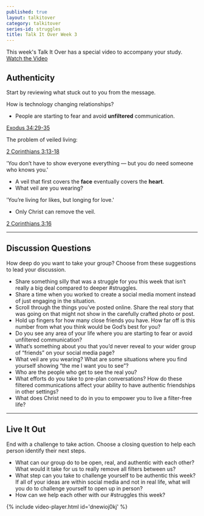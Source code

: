 ```yaml
---
published: true
layout: talkitover
category: talkitover
series-id: struggles
title: Talk It Over Week 3
---
```


<p class="lead">This week's Talk It Over has a special video to accompany your study. <a href="javascript:void(0);" data-video-player="dnewioj0kj" class="action" onclick="ga('send', 'event', 'TIO', 'Click', 'Video');">Watch the Video <i class="icon icon-arrow"></i></a></p>

## Authenticity
<p class="lead">Start by reviewing what stuck out to you from the message.</p>

How is technology changing relationships?

* People are starting to fear and avoid **unfiltered** communication.

[Exodus 34:29-35](https://www.bible.com/bible/111/Exo.34.29-35.niv) 

The problem of veiled living:

[2 Corinthians 3:13-18](https://www.bible.com/bible/111/2co.3.13-18.niv)

'You don’t have to show everyone everything — but you do need someone who knows you.'

* A veil that first covers the **face** eventually covers the **heart**.
* What veil are you wearing?

'You’re living for likes, but longing for love.'

* Only Christ can remove the veil.

[2 Corinthians 3:16](https://www.bible.com/bible/111/2co.3.16.niv)

* * *

## Discussion Questions
<p class="lead">How deep do you want to take your group? Choose from these suggestions to lead your discussion.</p>

* Share something silly that was a struggle for you this week that isn’t really a big deal compared to deeper #struggles.
* Share a time when you worked to create a social media moment instead of just engaging in the situation.
* Scroll through the things you’ve posted online. Share the real story that was going on that might not show in the carefully crafted photo or post.
* Hold up fingers for how many close friends you have. How far off is this number from what you think would be God’s best for you?
* Do you see any area of your life where you are starting to fear or avoid unfiltered communication?
* What’s something about you that you’d never reveal to your wider group of “friends” on your social media page?
* What veil are you wearing? What are some situations where you find yourself showing “the me I want you to see”?
* Who are the people who get to see the real you?
* What efforts do you take to pre-plan conversations? How do these filtered communications affect your ability to have authentic friendships in other settings?
* What does Christ need to do in you to empower you to live a filter-free life?

* * *

## Live It Out
<p class="lead">End with a challenge to take action. Choose a closing question to help each person identify their next steps.</p>

* What can our group do to be open, real, and authentic with each other? What would it take for us to really remove all filters between us?
* What step can you take to challenge yourself to be authentic this week? If all of your ideas are within social media and not in real life, what will you do to challenge yourself to open up in person?
* How can we help each other with our #struggles this week?

{% include video-player.html id='dnewioj0kj' %}
